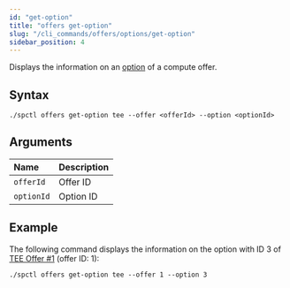 ```yaml
---
id: "get-option"
title: "offers get-option"
slug: "/cli_commands/offers/options/get-option"
sidebar_position: 4
---
```


Displays the information on an [option](/developers/fundamentals/slots) of a compute offer.

## Syntax

```
./spctl offers get-option tee --offer <offerId> --option <optionId>
```

## Arguments

|**Name**| **Description**                 |
| :- |:--------------------------------|
| `offerId`  |Offer ID  |
| `optionId`  |Option ID |

## Example

The following command displays the information on the option with ID 3 of [TEE Offer #1](https://marketplace.superprotocol.com/compute?offerId=1) (offer ID: 1):

```
./spctl offers get-option tee --offer 1 --option 3
```